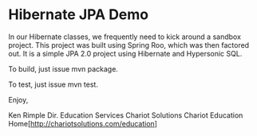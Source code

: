 # Hibernate JPA Demo

In our Hibernate classes, we frequently need to kick around a sandbox
project.  This project was built using Spring Roo, which was then
factored out.  It is a simple JPA 2.0 project using Hibernate and
Hypersonic SQL.

To build, just issue mvn package.

To test, just issue mvn test.

Enjoy,

Ken Rimple
Dir. Education Services
Chariot Solutions
Chariot Education Home[http://chariotsolutions.com/education]


